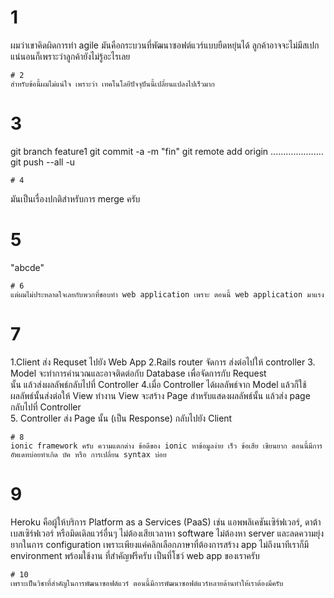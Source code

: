 # 1
ผมว่าเขาคิดผิดการทำ agile มันคือกระบวนที่พัฒนาซอฟต์แวร์แบบยืดหยุ่นได้ ลูกค้าอาจจะไม่มีสเปกแน่นอนก็เพราะว่าลูกค้ายังไม่รู้อะไรเลย
```
# 2
สำหรับข้อนี้ผมไม่แน่ใจ เพราะว่า เทคโนโลยีปัจจุปันนี้เปลี่ยนแปลงไปเร็วมาก
```
# 3
git branch feature1
git commit -a -m "fin"
git remote add origin .....................
git push --all -u
```
# 4
```
มันเป็นเรื่องปกติสำหรับการ merge ครับ
# 5
"abcde"
```
# 6
แต่ผมไม่ประหลาดใจเลยกับพวกที่ชอบทำ web application เพราะ ตอนนี้ web application มาแรง
```
# 7
1.Client ส่ง Requset ไปยัง Web App 
2.Rails router  จัดการ ส่งต่อไปให้ controller
3. Model จะทำการคำนวณและอาจติดต่อกับ Database เพื่อจัดการกับ Request  
นั้น แล้วส่งผลลัพธ์กลับไปที่ Controller 
4.เมื่อ Controller ได้ผลลัพธ์จาก Model แล้วก็ใช้ผลลัพธ์นั้นส่งต่อให้ View ทำงาน 
View จะสร้าง Page สำหรับแสดงผลลัพธ์นั้น แล้วส่ง page กลับไปที่ Controller  
5. Controller ส่ง Page นั้น (เป็น Response) กลับไปยัง Client 
```
# 8
ionic framework ครับ ความแตกต่าง ข้อดีของ ionic หาข้อมูลง่าย เร็ว ข้อเสีย เขียนยาก ตอนนี้มีการอัพเดทบ่อยทำเกิด บัค หรือ การเปลี่ยน syntax บ่อย
```
# 9
Heroku คือผู้ให้บริการ Platform as a Services (PaaS) เช่น แอพพลิเคชันเซิร์ฟเวอร์, ดาต้าเบสเซิร์ฟเวอร์ หรือมิดเดิลแวร์อื่นๆ ไม่ต้องเสียเวลาหา software ไม่ต้องหา server และลดความยุ่งยากในการ configuration เพราะเพียงแค่คลิกเลือกภาษาที่ต้องการสร้าง app ไม่ถึงนาทีเราก็มี environment พร้อมใช้งาน ที่สำคัญฟรีครับ
เป็นที่โชว์ web app ของเราครับ
```
# 10
เพราะเป็นวิชาที่สำคัญในการพัฒนาซอฟต์แวร์ ตอนนี้มีการพัฒนาซอฟต์แวร์หลายด้านทำให้เราต้องมีครับ
```